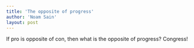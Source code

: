 ```yaml
---
title: 'The opposite of progress'
author: 'Noam Sain'
layout: post
---
```


If pro is opposite of con, then what is the opposite of progress? Congress!